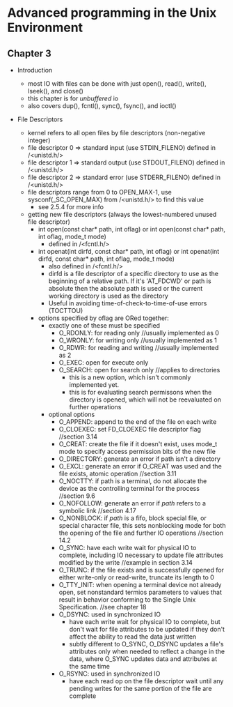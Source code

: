 Advanced programming in the Unix Environment
===

Chapter 3
---
- Introduction
  - most IO with files can be done with just open(), read(), write(), lseek(), and close()
  - this chapter is for *unbuffered* io
  - also covers dup(), fcntl(), sync(), fsync(), and ioctl() 

- File Descriptors
  - kernel refers to all open files by file descriptors (non-negative integer)
  - file descriptor 0 => standard input (use STDIN_FILENO) defined in /<unistd.h/>
  - file descriptor 1 => standard output (use STDOUT_FILENO) defined in /<unistd.h/>
  - file descriptor 2 => standard error (use STDERR_FILENO) defined in /<unistd.h/>
  - file descriptors range from 0 to OPEN_MAX-1, use sysconf(_SC_OPEN_MAX) from /<unistd.h/> to find this value
    - see 2.5.4 for more info
  - getting new file descriptors (always the lowest-numbered unused file descriptor)
    - int open(const char* path, int oflag) or int open(const char* path, int oflag, mode_t mode) 
      - defined in /<fcntl.h/>
    - int openat(int dirfd, const char* path, int oflag) or int openat(int dirfd, const char* path, int oflag, mode_t mode)
      - also defined in /<fcntl.h/>
      - dirfd is a file descriptor of a specific directory to use as the beginning of a relative path.  If it's 'AT_FDCWD' or path is absolute then the absolute path is used or the current working directory is used as the directory
      - Useful in avoiding time-of-check-to-time-of-use errors (TOCTTOU)
    - options specified by oflag are ORed together:
      - exactly one of these must be specified
        - O_RDONLY: for reading only  //usually implemented as 0
        - O_WRONLY: for writing only  //usually implemented as 1
        - O_RDWR: for reading and writing //usually implemented as 2
        - O_EXEC: open for execute only
        - O_SEARCH: open for search only //applies to directories
          - this is a new option, which isn't commonly implemented yet.
          - this is for evaluating search permissons when the directory is opened, which will not be reevaluated on further operations
      - optional options
        - O_APPEND: append to the end of the file on each write
        - O_CLOEXEC: set FD_CLOEXEC file descriptor flag //section 3.14
        - O_CREAT: create the file if it doesn't exist, uses mode_t mode to specify access permission bits of the new file
        - O_DIRECTORY: generate an error if path isn't a directory
        - O_EXCL: generate an error if O_CREAT was used and the file exists, atomic operation //section 3.11
        - O_NOCTTY: if path is a terminal, do not allocate the device as the controlling terminal for the process //section 9.6
        - O_NOFOLLOW: generate an error if *path* refers to a symbolic link //section 4.17
        - O_NONBLOCK: if *path* is a fifo, block special file, or special character file, this sets nonblocking mode for both the opening of the file and further IO operations //section 14.2
        - O_SYNC: have each write wait for physical IO to complete, including IO necessary to update file attributes modified by the write //example in section 3.14
        - O_TRUNC: if the file exists and is successfully opened for either write-only or read-write, truncate its length to 0
        - O_TTY_INIT: when opening a terminal device not already open, set nonstandard termios parameters to values that result in behavior conforming to the Single Unix Specification.  //see chapter 18
        - O_DSYNC: used in synchronized IO
          - have each write wait for physical IO to complete, but don't wait for file attributes to be updated if they don't  affect the ability to read the data just written
          - subtly different to O_SYNC, O_DSYNC updates a file's attributes only when needed to reflect a change in the data, where O_SYNC updates data and attributes at the same time
        - O_RSYNC: used in synchronized IO
          - have each read op on the file descriptor wait until any pending writes for the same portion of the file are complete
    
 
